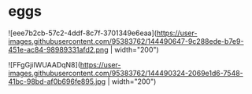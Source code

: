 # eggs


![eee7b2cb-57c2-4ddf-8c7f-3701349e6eaa](https://user-images.githubusercontent.com/95383762/144490647-9c288ede-b7e9-451e-ac84-98989331afd2.png | width="200")

![FFgGjiIWUAADqN8](https://user-images.githubusercontent.com/95383762/144490324-2069e1d6-7548-41bc-98bd-af0b696fe895.jpg |  width="200")
